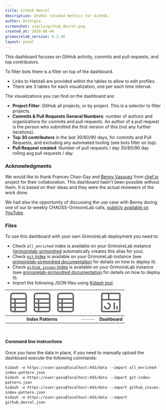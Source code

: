 ```yaml
---
title: GitHub Devrel
description: DevRel related metrics for GitHub.
author: Bitergia
screenshot: sigils/github_devrel.png
created_at: 2020-06-04
grimoirelab_version: 0.2.40
layout: panel
---
```


This dashboard focuses on GitHub activity, commits and pull requests, and top contributors.

To filter bots there is a filter on top of the dashboard.
* Links to Hatstall are provided within the tables to allow to edit profiles.
* There are 3 tables for each visualization, one per each time interval.

The visualizations you can find on the dashboard are: 
* **Project Filter**: GitHub all projects, or by project. This is a selector to filter projects. 
* **Commits & Pull Requests General Numbers**: number of authors and organizations for commits
 and pull requests. An author of a pull request is the person who submitted the first version
 of this (not any further iterations).
* **Top 30 contributors** in the last 30/60/90 days, for commits and Pull Requests, and 
excluding any automated tooling (see bots filter on top).
* **Pull Request created**: Number of pull requests / day 30/60/90 day rolling avg pull
 requests / day.
 
### Acknowledgments

We would like to thank Frances Chao-Gay and 
[Benny Vasquez](https://github.com/bennyvasquez) from [chef.io](https://www.chef.io/) 
project for their collaboration. This dashboard hadn't been
possible without them. It is based on their ideas and they were the actual reviewers of
the work done.

We had also the opportunity of discussing the use case with Benny during one of our
bi-weekly CHAOSS-GrimoireLab calls, 
[publicly available on YouTube](https://www.youtube.com/watch?v=sWyHzCVz8e0). 

### Files
To use this dashboard with your own GrimoireLab deployment you need to:
* Check `all_enriched` index is available on your GrimoireLab instance
([grimoirelab-sirmordred][sirmordred-general] automatically creates this alias for you).
* Check [`git` index][git-schema] is available on your GrimoireLab instance 
(see [grimoirelab-sirmordred documentation][sirmordred-git] for details on how to deploy it).
* Check [`github_issues` index][github_issues-schema] is available on your GrimoireLab instance
(see [grimoirelab-sirmordred documentation][sirmordred-github_issues] for details on how to deploy it).
* Import the following JSON files using [Kidash tool](https://github.com/chaoss/grimoirelab-kidash/).

| [![Index Pattern][ip-icon]][index-pattern-1] [![Index Pattern][ip-icon]][index-pattern-2] [![Index Pattern][ip-icon]][index-pattern-3] | | [![Dashboard][dash-icon]][dashboard] |
| :---------: | ---------- | :-------------: |
| **Index Patterns** | ----- | **Dashboard** |

<br />

#### Command line instructions
Once you have the data in place, if you need to manually upload the dashboard execute the
following commands:
```
kidash -e https://user:pass@localhost:443/data --import all_enriched-index-pattern.json
kidash -e https://user:pass@localhost:443/data --import git-index-pattern.json
kidash -e https://user:pass@localhost:443/data --import github_issues-index-pattern.json
kidash -e https://user:pass@localhost:443/data --import github_devrel.json
```

[git-schema]: https://github.com/chaoss/grimoirelab-elk/blob/master/schema/git.csv
[sirmordred-git]: https://github.com/chaoss/grimoirelab-sirmordred#git-
[github_issues-schema]: https://github.com/chaoss/grimoirelab-elk/blob/master/schema/github_issues.csv
[sirmordred-github_issues]: https://github.com/chaoss/grimoirelab-sirmordred#issue
[sirmordred-general]: https://github.com/chaoss/grimoirelab-sirmordred#general
[dash-icon]: ../assets/images/icons/dashboard.png
[ip-icon]: ../assets/images/icons/file-ruled.png
[dashboard]: https://raw.githubusercontent.com/chaoss/grimoirelab-sigils/master/json/github_devrel.json
[index-pattern-1]: https://raw.githubusercontent.com/chaoss/grimoirelab-sigils/master/json/all_enriched-index-pattern.json
[index-pattern-2]: https://raw.githubusercontent.com/chaoss/grimoirelab-sigils/master/json/git-index-pattern.json
[index-pattern-3]: https://raw.githubusercontent.com/chaoss/grimoirelab-sigils/master/json/github_issues-index-pattern.json
